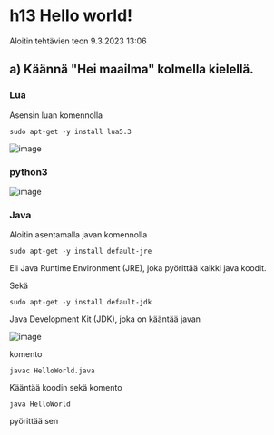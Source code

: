 # h13 Hello world!

Aloitin tehtävien teon 9.3.2023 13:06

## a) Käännä "Hei maailma" kolmella kielellä.

### Lua 

Asensin luan komennolla

    sudo apt-get -y install lua5.3
    
![image](https://user-images.githubusercontent.com/112076377/224010378-a698715e-fdeb-4b66-b709-ca58ad8d78e5.png)


### python3

![image](https://user-images.githubusercontent.com/112076377/224006339-f539951b-3da4-43d2-8008-7b7f4686d39e.png)

### Java 

Aloitin asentamalla javan komennolla 

    sudo apt-get -y install default-jre
    
Eli Java Runtime Environment (JRE), joka pyörittää kaikki java koodit. 

Sekä 
    
    sudo apt-get -y install default-jdk
    
Java Development Kit (JDK), joka on kääntää javan

![image](https://user-images.githubusercontent.com/112076377/224009150-1b56379e-0668-4c04-a616-ea93ed693f0b.png)

komento 

    javac HelloWorld.java
    
Kääntää koodin sekä komento

    java HelloWorld 
    
pyörittää sen










